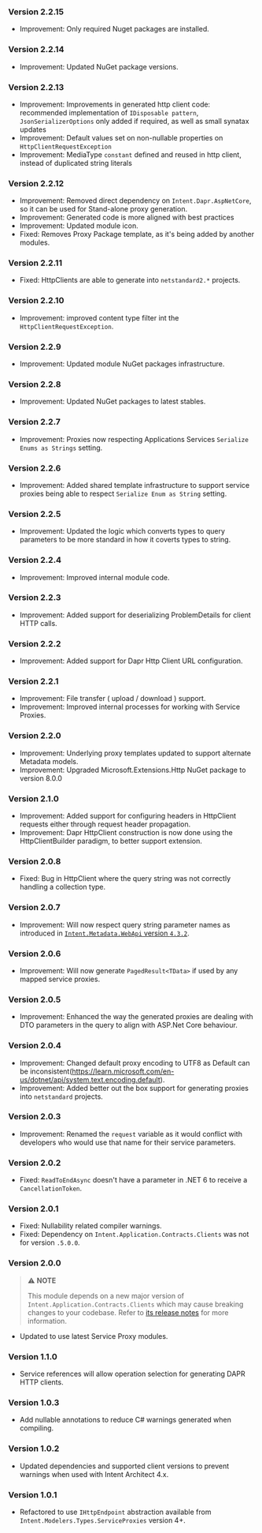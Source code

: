 ### Version 2.2.15

- Improvement: Only required Nuget packages are installed.

### Version 2.2.14

- Improvement: Updated NuGet package versions.

### Version 2.2.13

- Improvement: Improvements in generated http client code: recommended implementation of `IDisposable pattern`, `JsonSerializerOptions` only added if required, as well as small synatax updates
- Improvement: Default values set on non-nullable properties on `HttpClientRequestException`
- Improvement: MediaType `constant` defined and reused in http client, instead of duplicated string literals

### Version 2.2.12

- Improvement: Removed direct dependency on `Intent.Dapr.AspNetCore`, so it can be used for Stand-alone proxy generation.
- Improvement: Generated code is more aligned with best practices
- Improvement: Updated module icon.
- Fixed: Removes Proxy Package template, as it's being added by another modules.

### Version 2.2.11

- Fixed: HttpClients are able to generate into `netstandard2.*` projects.

### Version 2.2.10

- Improvement: improved content type filter int the `HttpClientRequestException`.

### Version 2.2.9

- Improvement: Updated module NuGet packages infrastructure.

### Version 2.2.8

- Improvement: Updated NuGet packages to latest stables.

### Version 2.2.7

- Improvement: Proxies now respecting Applications Services `Serialize Enums as Strings` setting.

### Version 2.2.6

- Improvement: Added shared template infrastructure to support service proxies being able to respect `Serialize Enum as String` setting.

### Version 2.2.5

- Improvement: Updated the logic which converts types to query parameters to be more standard in how it coverts types to string.

### Version 2.2.4

- Improvement: Improved internal module code.

### Version 2.2.3

- Improvement: Added support for deserializing ProblemDetails for client HTTP calls.

### Version 2.2.2

- Improvement: Added support for Dapr Http Client URL configuration.

### Version 2.2.1

- Improvement: File transfer ( upload / download ) support.
- Improvement: Improved internal processes for working with Service Proxies.
 
### Version 2.2.0

- Improvement: Underlying proxy templates updated to support alternate Metadata models.
- Improvement: Upgraded Microsoft.Extensions.Http NuGet package to version 8.0.0

### Version 2.1.0

- Improvement: Added support for configuring headers in HttpClient requests either through request header propagation.
- Improvement: Dapr HttpClient construction is now done using the HttpClientBuilder paradigm, to better support extension.

### Version 2.0.8

- Fixed: Bug in HttpClient where the query string was not correctly handling a collection type.

### Version 2.0.7

- Improvement: Will now respect query string parameter names as introduced in [`Intent.Metadata.WebApi` version `4.3.2`](https://github.com/IntentArchitect/Intent.Modules/blob/development/Modules/Intent.Modules.Metadata.WebApi/release-notes.md#version-432).

### Version 2.0.6

- Improvement: Will now generate `PagedResult<TData>` if used by any mapped service proxies.

### Version 2.0.5

- Improvement: Enhanced the way the generated proxies are dealing with DTO parameters in the query to align with ASP.Net Core behaviour.

### Version 2.0.4

- Improvement: Changed default proxy encoding to UTF8 as Default can be inconsistent(https://learn.microsoft.com/en-us/dotnet/api/system.text.encoding.default).
- Improvement: Added better out the box support for generating proxies into `netstandard` projects.

### Version 2.0.3

- Improvement: Renamed the `request` variable as it would conflict with developers who would use that name for their service parameters.

### Version 2.0.2

- Fixed: `ReadToEndAsync` doesn't have a parameter in .NET 6 to receive a `CancellationToken`.

### Version 2.0.1

- Fixed: Nullability related compiler warnings.
- Fixed: Dependency on `Intent.Application.Contracts.Clients` was not for version `.5.0.0`.

### Version 2.0.0

> ⚠️ **NOTE**
>
> This module depends on a new major version of `Intent.Application.Contracts.Clients` which may cause breaking changes to your codebase. Refer to [its release notes](https://github.com/IntentArchitect/Intent.Modules.NET/blob/development/Modules/Intent.Modules.Application.Contracts.Clients/release-notes.md#version-500) for more information.

- Updated to use latest Service Proxy modules.

### Version 1.1.0

- Service references will allow operation selection for generating DAPR HTTP clients.

### Version 1.0.3

- Add nullable annotations to reduce C# warnings generated when compiling.

### Version 1.0.2

- Updated dependencies and supported client versions to prevent warnings when used with Intent Architect 4.x.

### Version 1.0.1

- Refactored to use `IHttpEndpoint` abstraction available from `Intent.Modelers.Types.ServiceProxies` version 4+.
